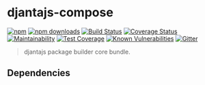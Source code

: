 # djantajs-compose

[![npm](https://img.shields.io/npm/v/djantajs-compose.svg?style=flat)](https://github.com/djanta/djantajs-compose)
[![npm downloads](https://img.shields.io/npm/dw/djantajs-compose.svg?style=flat)](https://www.npmjs.com/package/djantajs-compose)
[![Build Status](https://travis-ci.org/djanta/djantajs-compose.svg?branch=master)](https://travis-ci.org/djanta/djantajs-compose)
[![Coverage Status](https://coveralls.io/repos/github/djanta/djantajs-compose/badge.svg?branch=master)](https://coveralls.io/github/djanta/djantajs-compose?branch=master)
[![Maintainability](https://api.codeclimate.com/v1/badges/347ec3025adcdf13f7a6/maintainability)](https://codeclimate.com/github/djanta/djantajs-compose/maintainability)
[![Test Coverage](https://api.codeclimate.com/v1/badges/347ec3025adcdf13f7a6/test_coverage)](https://codeclimate.com/github/djanta/djantajs-compose/test_coverage)
[![Known Vulnerabilities](https://snyk.io/test/github/djanta/djantajs-compose/badge.svg)](https://snyk.io/test/github/djanta/djantajs-compose)
[![Gitter](https://img.shields.io/gitter/room/nwjs/nw.js.svg?style=flat)](https://gitter.im/djantajs/djantajs?utm_source=badge&utm_medium=badge&utm_campaign=pr-badge&utm_content=badge)

> djantajs package builder core bundle.

## Dependencies
